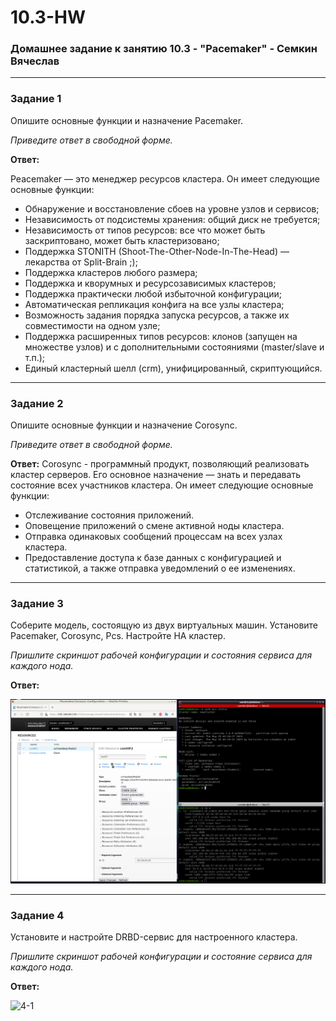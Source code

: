 # 10.3-HW
### Домашнее задание к занятию 10.3 - "Pacemaker" - Семкин Вячеслав
***
### Задание 1

Опишите основные функции и назначение Pacemaker.

*Приведите ответ в свободной форме.*

**Ответ:**

Peacemaker — это менеджер ресурсов кластера.
Он имеет следующие основные функции:
- Обнаружение и восстановление сбоев на уровне узлов и сервисов;
- Независимость от подсистемы хранения: общий диск не требуется;
- Независимость от типов ресурсов: все что может быть заскриптовано, может быть кластеризовано;
- Поддержка STONITH (Shoot-The-Other-Node-In-The-Head) — лекарства от Split-Brain ;);
- Поддержка кластеров любого размера;
- Поддержка и кворумных и ресурсозависимых кластеров;
- Поддержка практически любой избыточной конфигурации;
- Автоматическая репликация конфига на все узлы кластера;
- Возможность задания порядка запуска ресурсов, а также их совместимости на одном узле;
- Поддержка расширенных типов ресурсов: клонов (запущен на множестве узлов) и с дополнительными состояниями (master/slave и т.п.);
- Единый кластерный шелл (crm), унифицированный, скриптующийся.

***
### Задание 2

Опишите основные функции и назначение Corosync.

*Приведите ответ в свободной форме.*

**Ответ:**
Corosync - программный продукт, позволяющий реализовать кластер серверов. Его основное назначение — знать и передавать состояние всех участников кластера.
Он имеет следующие основные функции:
- Отслеживание состояния приложений.
- Оповещение приложений о смене активной ноды кластера.
- Отправка одинаковых сообщений процессам на всех узлах кластера.
- Предоставление доступа к базе данных с конфигурацией и статистикой, а также отправка уведомлений о ее изменениях.

***
### Задание 3

Соберите модель, состоящую из двух виртуальных машин. Установите Pacemaker, Corosync, Pcs. Настройте HA кластер.

*Пришлите скриншот рабочей конфигурации и состояния сервиса для каждого нода.*

**Ответ:**

![3-1](https://github.com/SemkinVA/10.3-HW/blob/main/3-1.png)

***

### Задание 4

Установите и настройте DRBD-сервис для настроенного кластера.

*Пришлите скриншот рабочей конфигурации и состояние сервиса для каждого нода.*

**Ответ:**

![4-1](https://github.com/SemkinVA/10.3-HW/blob/main/4-1.png)
